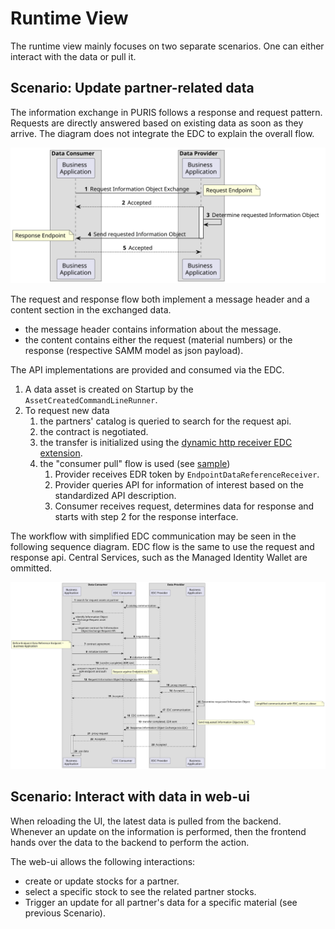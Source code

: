 # Runtime View

The runtime view mainly focuses on two separate scenarios. One can either interact with the data or pull it.

## Scenario: Update partner-related data

The information exchange in PURIS follows a response and request pattern. Requests are directly answered based on
existing data as soon as they arrive. The diagram does not integrate the EDC to explain the overall flow.

![Overview of request and response](puml/06-api-flow.svg)

The request and response flow both implement a message header and a content section in the exchanged data.
- the message header contains information about the message.
- the content contains either the request (material numbers) or the response (respective SAMM model as json payload).

The API implementations are provided and consumed via the EDC.
1. A data asset is created on Startup by the `AssetCreatedCommandLineRunner`.
1. To request new data
    1. the partners' catalog is queried to search for the request api.
    1. the contract is negotiated.
    1. the transfer is initialized using the [dynamic http receiver EDC extension](https://github.com/eclipse-edc/Connector/tree/main/extensions/control-plane/transfer/transfer-pull-http-dynamic-receiver).
    1. the "consumer pull" flow is used (see [sample](https://github.com/eclipse-edc/Samples/tree/main/transfer/transfer-06-consumer-pull-http))
        1. Provider receives EDR token by `EndpointDataReferenceReceiver`.
        1. Provider queries API for information of interest based on the standardized API description.
        1. Consumer receives request, determines data for response and starts with step 2 for the response interface.

The workflow with simplified EDC communication may be seen in the following sequence diagram.
EDC flow is the same to use the request and response api. Central Services, such as the Managed Identity Wallet are 
ommitted.

![Overview of request and response with EDC](puml/06-api-flow-detailed.svg)


## Scenario: Interact with data in web-ui

When reloading the UI, the latest data is pulled from the backend. Whenever an update on the information is performed,
then the frontend hands over the data to the backend to perform the action.

The web-ui allows the following interactions:
- create or update stocks for a partner.
- select a specific stock to see the related partner stocks.
- Trigger an update for all partner's data for a specific material (see previous Scenario).
